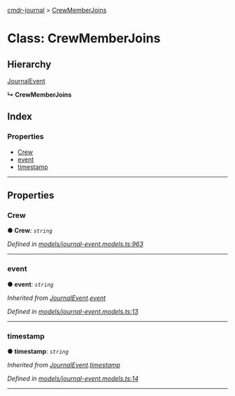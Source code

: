 [cmdr-journal](../README.md) > [CrewMemberJoins](../classes/crewmemberjoins.md)



# Class: CrewMemberJoins

## Hierarchy


 [JournalEvent](journalevent.md)

**↳ CrewMemberJoins**







## Index

### Properties

* [Crew](crewmemberjoins.md#crew)
* [event](crewmemberjoins.md#event)
* [timestamp](crewmemberjoins.md#timestamp)



---
## Properties
<a id="crew"></a>

###  Crew

**●  Crew**:  *`string`* 

*Defined in [models/journal-event.models.ts:963](https://github.com/chrisbruford/cmdr-journal/blob/1e4d048/src/models/journal-event.models.ts#L963)*





___

<a id="event"></a>

###  event

**●  event**:  *`string`* 

*Inherited from [JournalEvent](journalevent.md).[event](journalevent.md#event)*

*Defined in [models/journal-event.models.ts:13](https://github.com/chrisbruford/cmdr-journal/blob/1e4d048/src/models/journal-event.models.ts#L13)*





___

<a id="timestamp"></a>

###  timestamp

**●  timestamp**:  *`string`* 

*Inherited from [JournalEvent](journalevent.md).[timestamp](journalevent.md#timestamp)*

*Defined in [models/journal-event.models.ts:14](https://github.com/chrisbruford/cmdr-journal/blob/1e4d048/src/models/journal-event.models.ts#L14)*





___


